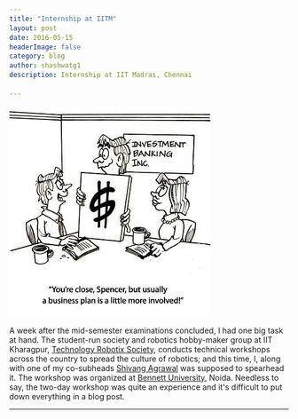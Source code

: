 ```yaml
---
title: "Internship at IITM"
layout: post
date: 2016-05-15 
headerImage: false
category: blog
author: shashwatg1
description: Internship at IIT Madras, Chennai

---
```

![day11](/assets/images/posts/interngs/businessplans.jpg)

A week after the mid-semester examinations concluded, I had one big task at hand. The  student-run society and robotics hobby-maker group at IIT Kharagpur, [Technology Robotix Society](http://robotix.in), conducts technical workshops across the country to spread the culture of robotics; and this time, I, along with one of my co-subheads [Shivang Agrawal](http://www.shivangagrawal.in/) was supposed to spearhead it. The workshop was organized at [Bennett University](http://www.bennett.edu.in/), Noida. Needless to say, the two-day workshop was quite an experience and it's difficult to put down everything in a blog post.

---